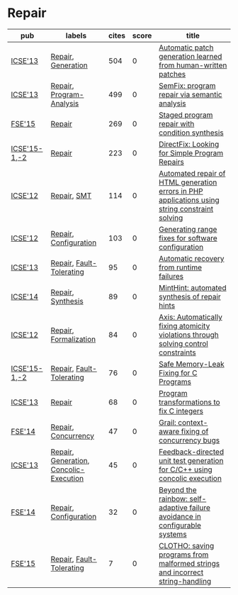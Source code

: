 # Repair

|pub|labels|cites|score|title|
|---|------|-----|-----|-----|
|[ICSE'13](https://dblp.org/db/conf/icse/icse2013.html)|[Repair](labels/Repair.md), [Generation](labels/Generation.md)|504|0|[Automatic patch generation learned from human-written patches](https://scholar.google.com/scholar?q=Automatic+patch+generation+learned+from+human-written+patches)|
|[ICSE'13](https://dblp.org/db/conf/icse/icse2013.html)|[Repair](labels/Repair.md), [Program-Analysis](labels/Program-Analysis.md)|499|0|[SemFix: program repair via semantic analysis](https://scholar.google.com/scholar?q=SemFix%3A+program+repair+via+semantic+analysis)|
|[FSE'15](https://dblp.org/db/conf/sigsoft/fse2015.html)|[Repair](labels/Repair.md)|269|0|[Staged program repair with condition synthesis](https://scholar.google.com/scholar?q=Staged+program+repair+with+condition+synthesis)|
|[ICSE'15-1](https://dblp.org/db/conf/icse/icse2015-1.html),[-2](ICSE'15)|[Repair](labels/Repair.md)|223|0|[DirectFix: Looking for Simple Program Repairs](https://scholar.google.com/scholar?q=DirectFix%3A+Looking+for+Simple+Program+Repairs)|
|[ICSE'12](https://dblp.org/db/conf/icse/icse2012.html)|[Repair](labels/Repair.md), [SMT](labels/SMT.md)|114|0|[Automated repair of HTML generation errors in PHP applications using string constraint solving](https://scholar.google.com/scholar?q=Automated+repair+of+HTML+generation+errors+in+PHP+applications+using+string+constraint+solving)|
|[ICSE'12](https://dblp.org/db/conf/icse/icse2012.html)|[Repair](labels/Repair.md), [Configuration](labels/Configuration.md)|103|0|[Generating range fixes for software configuration](https://scholar.google.com/scholar?q=Generating+range+fixes+for+software+configuration)|
|[ICSE'13](https://dblp.org/db/conf/icse/icse2013.html)|[Repair](labels/Repair.md), [Fault-Tolerating](labels/Fault-Tolerating.md)|95|0|[Automatic recovery from runtime failures](https://scholar.google.com/scholar?q=Automatic+recovery+from+runtime+failures)|
|[ICSE'14](https://dblp.org/db/conf/icse/icse2014.html)|[Repair](labels/Repair.md), [Synthesis](labels/Synthesis.md)|89|0|[MintHint: automated synthesis of repair hints](https://scholar.google.com/scholar?q=MintHint%3A+automated+synthesis+of+repair+hints)|
|[ICSE'12](https://dblp.org/db/conf/icse/icse2012.html)|[Repair](labels/Repair.md), [Formalization](labels/Formalization.md)|84|0|[Axis: Automatically fixing atomicity violations through solving control constraints](https://scholar.google.com/scholar?q=Axis%3A+Automatically+fixing+atomicity+violations+through+solving+control+constraints)|
|[ICSE'15-1](https://dblp.org/db/conf/icse/icse2015-1.html),[-2](ICSE'15)|[Repair](labels/Repair.md), [Fault-Tolerating](labels/Fault-Tolerating.md)|76|0|[Safe Memory-Leak Fixing for C Programs](https://scholar.google.com/scholar?q=Safe+Memory-Leak+Fixing+for+C+Programs)|
|[ICSE'13](https://dblp.org/db/conf/icse/icse2013.html)|[Repair](labels/Repair.md)|68|0|[Program transformations to fix C integers](https://scholar.google.com/scholar?q=Program+transformations+to+fix+C+integers)|
|[FSE'14](https://dblp.org/db/conf/sigsoft/fse2014.html)|[Repair](labels/Repair.md), [Concurrency](labels/Concurrency.md)|47|0|[Grail: context-aware fixing of concurrency bugs](https://scholar.google.com/scholar?q=Grail%3A+context-aware+fixing+of+concurrency+bugs)|
|[ICSE'13](https://dblp.org/db/conf/icse/icse2013.html)|[Repair](labels/Repair.md), [Generation](labels/Generation.md), [Concolic-Execution](labels/Concolic-Execution.md)|45|0|[Feedback-directed unit test generation for C/C++ using concolic execution](https://scholar.google.com/scholar?q=Feedback-directed+unit+test+generation+for+C/C%2B%2B+using+concolic+execution)|
|[FSE'14](https://dblp.org/db/conf/sigsoft/fse2014.html)|[Repair](labels/Repair.md), [Configuration](labels/Configuration.md)|32|0|[Beyond the rainbow: self-adaptive failure avoidance in configurable systems](https://scholar.google.com/scholar?q=Beyond+the+rainbow%3A+self-adaptive+failure+avoidance+in+configurable+systems)|
|[FSE'15](https://dblp.org/db/conf/sigsoft/fse2015.html)|[Repair](labels/Repair.md), [Fault-Tolerating](labels/Fault-Tolerating.md)|7|0|[CLOTHO: saving programs from malformed strings and incorrect string-handling](https://scholar.google.com/scholar?q=CLOTHO%3A+saving+programs+from+malformed+strings+and+incorrect+string-handling)|
